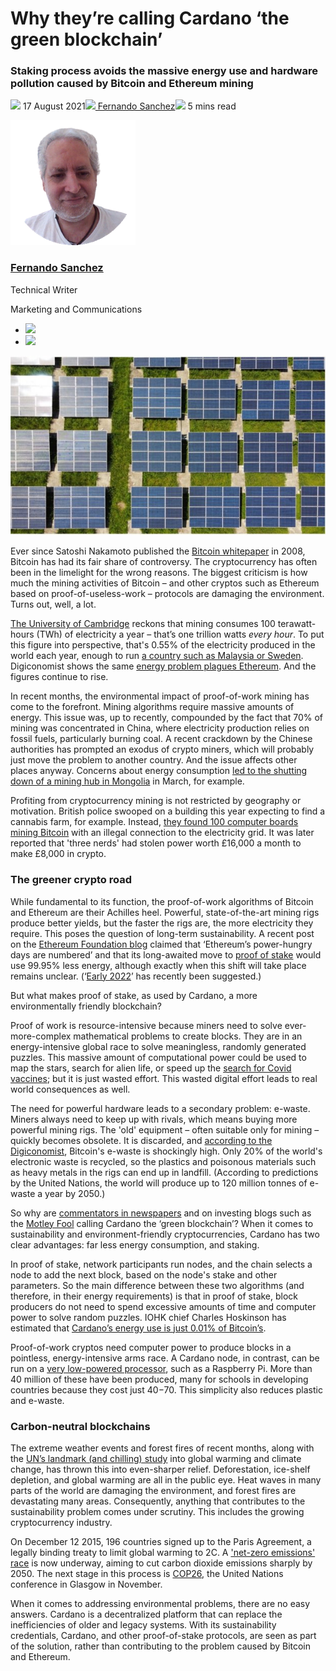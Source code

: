 # Why they’re calling Cardano ‘the green blockchain’
### **Staking process avoids the massive energy use and hardware pollution caused by Bitcoin and Ethereum mining**
![](img/2021-08-17-why-they-re-calling-cardano-the-green-blockchain.002.png) 17 August 2021![](img/2021-08-17-why-they-re-calling-cardano-the-green-blockchain.002.png)[ Fernando Sanchez](tmp//en/blog/authors/fernando-sanchez/page-1/)![](img/2021-08-17-why-they-re-calling-cardano-the-green-blockchain.003.png) 5 mins read

![Fernando Sanchez](img/2021-08-17-why-they-re-calling-cardano-the-green-blockchain.004.png)[](tmp//en/blog/authors/fernando-sanchez/page-1/)
### [**Fernando Sanchez**](tmp//en/blog/authors/fernando-sanchez/page-1/)
Technical Writer

Marketing and Communications

- ![](img/2021-08-17-why-they-re-calling-cardano-the-green-blockchain.005.png)[](mailto:fernando.sanchez@iohk.io "Email")
- ![](img/2021-08-17-why-they-re-calling-cardano-the-green-blockchain.006.png)[](https://www.linkedin.com/in/linkedinsanchezf/ "LinkedIn")

![Why they’re calling Cardano ‘the green blockchain’](img/2021-08-17-why-they-re-calling-cardano-the-green-blockchain.007.jpeg)

Ever since Satoshi Nakamoto published the [Bitcoin whitepaper](https://bitcoin.org/bitcoin.pdf) in 2008, Bitcoin has had its fair share of controversy. The cryptocurrency has often been in the limelight for the wrong reasons. The biggest criticism is how much the mining activities of Bitcoin – and other cryptos such as Ethereum based on proof-of-useless-work – protocols are damaging the environment. Turns out, well, a lot.

[The University of Cambridge](https://cbeci.org/) reckons that mining consumes 100 terawatt-hours (TWh) of electricity a year – that’s one trillion watts *every hour*. To put this figure into perspective, that's 0.55% of the electricity produced in the world each year, enough to run [a country such as Malaysia or Sweden](https://hbr.org/2021/05/how-much-energy-does-bitcoin-actually-consume#:~:text=According%20to%20the%20Cambridge%20Center,like%20a%20lot%20of%20energy). Digiconomist shows the same [energy problem plagues Ethereum](https://digiconomist.net/ethereum-energy-consumption). And the figures continue to rise.

In recent months, the environmental impact of proof-of-work mining has come to the forefront. Mining algorithms require massive amounts of energy. This issue was, up to recently, compounded by the fact that 70% of mining was concentrated in China, where electricity production relies on fossil fuels, particularly burning coal. A recent crackdown by the Chinese authorities has prompted an exodus of crypto miners, which will probably just move the problem to another country. And the issue affects other places anyway. Concerns about energy consumption [led to the shutting down of a mining hub in Mongolia](https://www.cnbc.com/2021/03/02/china-bitcoin-mining-hub-to-shut-down-cryptocurrency-projects.html) in March, for example. 

Profiting from cryptocurrency mining is not restricted by geography or motivation. British police swooped on a building this year expecting to find a cannabis farm, for example. Instead, [they found 100 computer boards mining Bitcoin](https://www.bbc.co.uk/news/uk-england-birmingham-57280115) with an illegal connection to the electricity grid. It was later reported that 'three nerds' had stolen power worth £16,000 a month to make £8,000 in crypto.
### **The greener crypto road**
While fundamental to its function, the proof-of-work algorithms of Bitcoin and Ethereum are their Achilles heel. Powerful, state-of-the-art mining rigs produce better yields, but the faster the rigs are, the more electricity they require. This poses the question of long-term sustainability. A recent post on the [Ethereum Foundation blog](https://blog.ethereum.org/2021/05/18/country-power-no-more/) claimed that ‘Ethereum’s power-hungry days are numbered’ and that its long-awaited move to [proof of stake](https://en.wikipedia.org/wiki/Proof_of_stake) would use 99.95% less energy, although exactly when this shift will take place remains unclear. (‘[Early 2022](https://fortune.com/2021/05/24/ethereum-bitcoin-buterin-carbon-footprint-proof-of-stake/)’ has recently been suggested.)

But what makes proof of stake, as used by Cardano, a more environmentally friendly blockchain?

Proof of work is resource-intensive because miners need to solve ever-more-complex mathematical problems to create blocks. They are in an energy-intensive global race to solve meaningless, randomly generated puzzles. This massive amount of computational power could be used to map the stars, search for alien life, or speed up the [search for Covid vaccines](https://www.weforum.org/agenda/2020/03/covid-19-distributed-computing-vaccine/); but it is just wasted effort. This wasted digital effort leads to real world consequences as well.

The need for powerful hardware leads to a secondary problem: e-waste. Miners always need to keep up with rivals, which means buying more powerful mining rigs. The 'old' equipment – often suitable only for mining – quickly becomes obsolete. It is discarded, and [according to the Digiconomist](https://digiconomist.net/bitcoin-electronic-waste-monitor/), Bitcoin's e-waste is shockingly high. Only 20% of the world's electronic waste is recycled, so the plastics and poisonous materials such as heavy metals in the rigs can end up in landfill. (According to predictions by the United Nations, the world will produce up to 120 million tonnes of e-waste a year by 2050.) 

So why are [commentators in newspapers](https://www.independent.co.uk/life-style/gadgets-and-tech/cardano-crypto-bitcoin-elon-musk-b1849021.html) and on investing blogs such as the [Motley Fool](https://www.fool.com/investing/2021/06/03/why-cryptocurrency-investors-are-excited-about-car/) calling Cardano the ‘green blockchain’? When it comes to sustainability and environment-friendly cryptocurrencies, Cardano has two clear advantages: far less energy consumption, and staking.

In proof of stake, network participants run nodes, and the chain selects a node to add the next block, based on the node's stake and other parameters. So the main difference between these two algorithms (and therefore, in their energy requirements) is that in proof of stake, block producers do not need to spend excessive amounts of time and computer power to solve random puzzles. IOHK chief Charles Hoskinson has estimated that [Cardano’s energy use is just 0.01% of Bitcoin’s](https://www.independent.co.uk/life-style/gadgets-and-tech/cardano-crypto-bitcoin-elon-musk-b1849021.html).

Proof-of-work cryptos need computer power to produce blocks in a pointless, energy-intensive arms race. A Cardano node, in contrast, can be run on a [very low-powered processor](https://armada-alliance.com/), such as a Raspberry Pi. More than 40 million of these have been produced, many for schools in developing countries because they cost just $40-$70. This simplicity also reduces plastic and e-waste.
### **Carbon-neutral blockchains**
The extreme weather events and forest fires of recent months, along with the [UN’s landmark (and chilling) study](https://www.bbc.co.uk/news/science-environment-58130705) into global warming and climate change, has thrown this into even-sharper relief. Deforestation, ice-shelf depletion, and global warming are all in the public eye. Heat waves in many parts of the world are damaging the environment, and forest fires are devastating many areas. Consequently, anything that contributes to the sustainability problem comes under scrutiny. This includes the growing cryptocurrency industry.

On December 12 2015, 196 countries signed up to the Paris Agreement, a legally binding treaty to limit global warming to 2C. A ['net-zero emissions' race](https://eciu.net/netzerotracker) is now underway, aiming to cut carbon dioxide emissions sharply by 2050. The next stage in this process is [COP26](https://ukcop26.org/), the United Nations conference in Glasgow in November. 

When it comes to addressing environmental problems, there are no easy answers. Cardano is a decentralized platform that can replace the inefficiencies of older and legacy systems. With its sustainability credentials, Cardano, and other proof-of-stake protocols, are seen as part of the solution, rather than contributing to the problem caused by Bitcoin and Ethereum.
